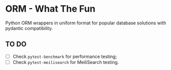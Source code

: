 # ORM - What The Fun

Python ORM wrappers in uniform format for popular database solutions with pydantic compatibility.

## TO DO

- [ ] Check `pytest-benchmark` for performance testing;
- [ ] Check `pytest-meilisearch` for MeiliSearch testing.
